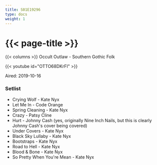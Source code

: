```yaml
---
title: S01E19296
type: docs
weight: 1
---
```


# {{< page-title >}}

{{< columns >}}
Occult Outlaw - Southern Gothic Folk

{{< youtube id="OTTO68DKrFI" >}}

Aired: 2019-10-16

### Setlist
* Crying Wolf - Kate Nyx
* Let Me In - Code Orange
* Spring Cleaning - Kate Nyx
* Crazy - Patsy Cline
* Hurt - Johnny Cash (yes, originally Nine Inch Nails, but this is clearly Johnny Cash's cover being covered)
* Under Covers - Kate Nyx
* Black Sky Lullaby - Kate Nyx
* Bootstraps - Kate Nyx
* Road to Hell - Kate Nyx
* Blood & Bone - Kate Nyx
* So Pretty When You're Mean - Kate Nyx
